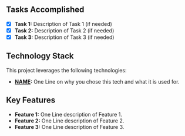 ## Tasks Accomplished

- [x] **Task 1:** Description of Task 1 (if needed)
- [x] **Task 2:** Description of Task 2 (if needed)
- [x] **Task 3:** Description of Task 3 (if needed)

## Technology Stack

This project leverages the following technologies:

- **[NAME](WEBSITE):** One Line on why you chose this tech and what it is used for.

## Key Features

- **Feature 1:** One Line description of Feature 1.
- **Feature 2:** One Line description of Feature 2.
- **Feature 3:** One Line description of Feature 3.
